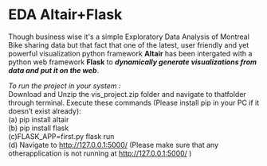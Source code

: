 # EDA Altair+Flask
Though business wise it's a simple Exploratory Data Analysis of Montreal Bike sharing data but that fact that one of the latest, user friendly and yet powerful visualization python framework  __Altair__ has been intergated with a python web framework __Flask__ to *__dynamically generate visualizations from data and put it on the web__*. 

*To run the project in your system :* <br>
Download and Unzip the vis_project.zip folder and navigate to thatfolder through terminal. Execute these commands (Please install pip in your PC if it doesn’t exist already): <br>
 (a)  pip install altair<br>
 (b)  pip install flask<br>
 (c)FLASK_APP=first.py flask run<br>
 (d)  Navigate to http://127.0.0.1:5000/ (Please make sure that any otherapplication is not running at http://127.0.0.1:5000/ )
